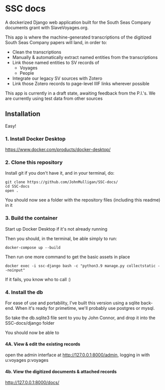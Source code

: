 # SSC docs

A dockerized Django web application built for the South Seas Company documents grant with SlaveVoyages.org.

This app is where the machine-generated transcriptions of the digitized South Seas Company papers will land, in order to:

* Clean the transcriptions
* Manually & automatically extract named entities from the transcriptions
* Link those named entities to SV records of
	* Voyages
	* People
* Integrate our legacy SV sources with Zotero
* Link those Zotero records to page-level IIIF links wherever possible

This app is currently in a draft state, awaiting feedback from the P.I.'s. We are currently using test data from other sources 

## Installation

Easy!

### 1. Install Docker Desktop

https://www.docker.com/products/docker-desktop/

### 2. Clone this repository

Install git if you don't have it, and in your terminal, do:

	git clone https://github.com/JohnMulligan/SSC-docs/
	cd SSC-docs
	open .

You should now see a folder with the repository files (including this readme) in it

### 3. Build the container

Start up Docker Desktop if it's not already running

Then you should, in the terminal, be able simply to run:

	docker-compose up --build

Then run one more command to get the basic assets in place

	docker exec -i ssc-django bash -c "python3.9 manage.py collectstatic --noinput"

If it fails, you know who to call :)

### 4. Install the db

For ease of use and portability, I've built this version using a sqlite back-end. When it's ready for primetime, we'll probably use postgres or mysql.

So take the db.sqlite3 file sent to you by John Connor, and drop it into the SSC-docs/django folder

You should now be able to

#### 4A. View & edit the existing records

open the admin interface at http://127.0.0.1:8000/admin, logging in with u:voyages p:voyages

#### 4b. View the digitized documents & attached records

http://127.0.0.1:8000/docs/
